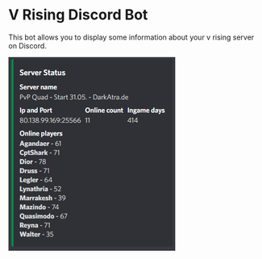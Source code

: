# V Rising Discord Bot

This bot allows you to display some information about your v rising server on Discord.

![Preview](./docs/preview.png)
